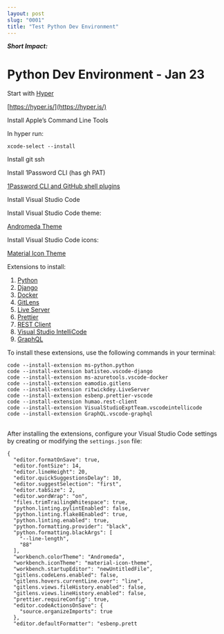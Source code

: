 ```yaml
---
layout: post
slug: "0001"
title: "Test Python Dev Environment"
---
```


***Short Impact:***



# Python Dev Environment - Jan 23

Start with [Hyper](https://hyper.is)

[https://hyper.is/](https://hyper.is/)

Install Apple’s Command Line Tools

In hyper run:


```
xcode-select --install
```





Install git ssh

Install 1Password CLI (has gh PAT)

[1Password CLI and GitHub shell plugins](https://developer.1password.com/docs/cli/shell-plugins/github/)

Install Visual Studio Code


Install Visual Studio Code theme:

[Andromeda Theme](https://marketplace.visualstudio.com/items?itemName=EliverLara.andromeda)

Install Visual Studio Code icons:

[Material Icon Theme](https://marketplace.visualstudio.com/items?itemName=PKief.material-icon-theme)

Extensions to install:

1. [Python](https://marketplace.visualstudio.com/items?itemName=ms-python.python)
2. [Django](https://marketplace.visualstudio.com/items?itemName=batisteo.vscode-django)
3. [Docker](https://marketplace.visualstudio.com/items?itemName=ms-azuretools.vscode-docker)
4. [GitLens](https://marketplace.visualstudio.com/items?itemName=eamodio.gitlens)
5. [Live Server](https://marketplace.visualstudio.com/items?itemName=ritwickdey.LiveServer)
6. [Prettier](https://marketplace.visualstudio.com/items?itemName=esbenp.prettier-vscode)
7. [REST Client](https://marketplace.visualstudio.com/items?itemName=humao.rest-client)
8. [Visual Studio IntelliCode](https://marketplace.visualstudio.com/items?itemName=VisualStudioExptTeam.vscodeintellicode)
9. [GraphQL](https://marketplace.visualstudio.com/items?itemName=GraphQL.vscode-graphql)

To install these extensions, use the following commands in your terminal:


```
code --install-extension ms-python.python
code --install-extension batisteo.vscode-django
code --install-extension ms-azuretools.vscode-docker
code --install-extension eamodio.gitlens
code --install-extension ritwickdey.LiveServer
code --install-extension esbenp.prettier-vscode
code --install-extension humao.rest-client
code --install-extension VisualStudioExptTeam.vscodeintellicode
code --install-extension GraphQL.vscode-graphql
```
## 
After installing the extensions, configure your Visual Studio Code settings by creating or modifying the `settings.json` file:


```
{
  "editor.formatOnSave": true,
  "editor.fontSize": 14,
  "editor.lineHeight": 20,
  "editor.quickSuggestionsDelay": 10,
  "editor.suggestSelection": "first",
  "editor.tabSize": 2,
  "editor.wordWrap": "on",
  "files.trimTrailingWhitespace": true,
  "python.linting.pylintEnabled": false,
  "python.linting.flake8Enabled": true,
  "python.linting.enabled": true,
  "python.formatting.provider": "black",
  "python.formatting.blackArgs": [
    "--line-length",
    "88"
  ],
  "workbench.colorTheme": "Andromeda",
  "workbench.iconTheme": "material-icon-theme",
  "workbench.startupEditor": "newUntitledFile",
  "gitlens.codeLens.enabled": false,
  "gitlens.hovers.currentLine.over": "line",
  "gitlens.views.fileHistory.enabled": false,
  "gitlens.views.lineHistory.enabled": false,
  "prettier.requireConfig": true,
  "editor.codeActionsOnSave": {
    "source.organizeImports": true
  },
  "editor.defaultFormatter": "esbenp.prett

```


